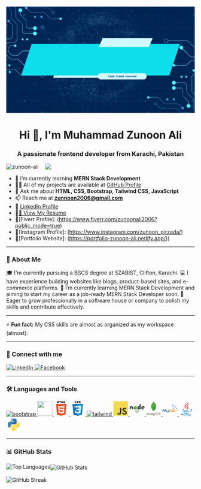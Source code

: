 ![logo](https://github.com/Zunoon-Ali/Zunoon-Ali/blob/main/bannerGif.gif)

<h1 align="center">Hi 👋, I'm Muhammad Zunoon Ali</h1>
<h3 align="center">A passionate frontend developer from Karachi, Pakistan</h3>

<img src="https://camo.githubusercontent.com/2366b34bb903c09617990fb5fff4622f3e941349e846ddb7e73df872a9d21233/68747470733a2f2f63646e2e6472696262626c652e636f6d2f75736572732f3733303730332f73637265656e73686f74732f363538313234332f6176656e746f2e676966" width="400" align="right">

<p align="left">
  <img src="https://komarev.com/ghpvc/?username=zunoon-ali&label=Profile%20views&color=0e75b6&style=flat" alt="zunoon-ali" />
</p>

- 🌱 I’m currently learning **MERN Stack Development**  
- 👨‍💻 All of my projects are available at [GitHub Profile](https://github.com/Zunoon-Ali)  
- 💬 Ask me about **HTML, CSS, Bootstrap, Tailwind CSS, JavaScript**  
- 📫 Reach me at **zunnoon2006@gmail.com**  
- 🔗 [LinkedIn Profile](https://www.linkedin.com/in/zunoon-ali-377929253/)
- 🔗[📄 View My Resume](https://github.com/Zunoon-Ali/Zunoon-Ali/blob/main/ZUNOON-ALI-RESUME.pdf)
- 🔗[Fiverr Profile]: (https://www.fiverr.com/zunoonali2006?public_mode=true)
- 🔗[Instagram Profile]: (https://www.instagram.com/zunoon_pirzada/)
- 🔗[Portfolio Website]: (https://portfolio-zunoon-ali.netlify.app/))
---

### 📄 About Me
🎓 I'm currently pursuing a BSCS degree at SZABIST, Clifton, Karachi.
💻 I have experience building websites like blogs, product-based sites, and e-commerce platforms.
🚀 I’m currently learning MERN Stack Development and aiming to start my career as a job-ready MERN Stack Developer soon.
🌟 Eager to grow professionally in a software house or company to polish my skills and contribute effectively.

---

⚡ **Fun fact:** My CSS skills are almost as organized as my workspace (almost).

---

### 🔗 Connect with me

<p align="left">
  <a href="https://www.linkedin.com/in/zunoon-ali-377929253/" target="_blank">
    <img src="https://raw.githubusercontent.com/rahuldkjain/github-profile-readme-generator/master/src/images/icons/Social/linked-in-alt.svg" alt="LinkedIn" height="30" width="40" />
  </a>
  <a href="http://facebook.com/ZunnoonPirzada" target="_blank">
    <img src="https://raw.githubusercontent.com/rahuldkjain/github-profile-readme-generator/master/src/images/icons/Social/facebook.svg" alt="Facebook" height="30" width="40" />
  </a>
</p>

---

### 🛠️ Languages and Tools

<p align="left">
<a href="https://getbootstrap.com" target="_blank">
  <img src="https://img.icons8.com/color/48/000000/bootstrap.png" alt="bootstrap" width="40" height="40" />
</a>

<a href="https://expressjs.com">
  <img src="https://w7.pngwing.com/pngs/925/447/png-transparent-express-js-node-js-javascript-mongodb-node-js-text-trademark-logo.png" width="40" height="40" />
</a>


  <a href="https://www.w3.org/html/" target="_blank">
    <img src="https://raw.githubusercontent.com/devicons/devicon/master/icons/html5/html5-original-wordmark.svg" alt="html5" width="40" height="40"/>
  </a>
  <a href="https://www.w3schools.com/css/" target="_blank">
    <img src="https://raw.githubusercontent.com/devicons/devicon/master/icons/css3/css3-original-wordmark.svg" alt="css3" width="40" height="40"/>
  </a>
  <a href="https://tailwindcss.com/" target="_blank">
    <img src="https://www.vectorlogo.zone/logos/tailwindcss/tailwindcss-icon.svg" alt="tailwind" width="40" height="40"/>
  </a>
  <a href="https://developer.mozilla.org/en-US/docs/Web/JavaScript" target="_blank">
    <img src="https://raw.githubusercontent.com/devicons/devicon/master/icons/javascript/javascript-original.svg" alt="javascript" width="40" height="40"/>
  </a>
  <a href="https://nodejs.org" target="_blank">
    <img src="https://raw.githubusercontent.com/devicons/devicon/master/icons/nodejs/nodejs-original-wordmark.svg" alt="nodejs" width="40" height="40"/>
  </a>
  <a href="https://www.mongodb.com/" target="_blank">
    <img src="https://raw.githubusercontent.com/devicons/devicon/master/icons/mongodb/mongodb-original-wordmark.svg" alt="mongodb" width="40" height="40"/>
  </a>
  <a href="https://www.mysql.com/" target="_blank">
    <img src="https://raw.githubusercontent.com/devicons/devicon/master/icons/mysql/mysql-original-wordmark.svg" alt="mysql" width="40" height="40"/>
  </a>
  <a href="https://www.java.com" target="_blank">
    <img src="https://raw.githubusercontent.com/devicons/devicon/master/icons/java/java-original.svg" alt="java" width="40" height="40"/>
  </a>
  <a href="https://www.python.org" target="_blank">
    <img src="https://raw.githubusercontent.com/devicons/devicon/master/icons/python/python-original.svg" alt="python" width="40" height="40"/>
  </a>
</p>

---

### 📊 GitHub Stats

<p>
  <img align="left" src="https://github-readme-stats.vercel.app/api/top-langs?username=zunoon-ali&show_icons=true&locale=en&layout=compact" alt="Top Languages" />
</p>

<p>
  <img align="center" src="https://github-readme-stats.vercel.app/api?username=zunoon-ali&show_icons=true&locale=en" alt="GitHub Stats" />
</p>

<p>
  <img align="center" src="https://github-readme-streak-stats.herokuapp.com/?user=zunoon-ali&" alt="GitHub Streak" />
</p>
